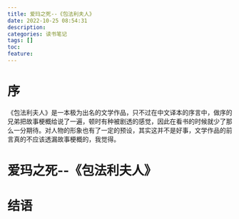 ```yaml
---
title: 爱玛之死--《包法利夫人》
date: 2022-10-25 08:54:31
description: 
categories: 读书笔记
tags: [] 
toc: 
feature: 
---
```


# 序
《包法利夫人》是一本极为出名的文学作品，只不过在中文译本的序言中，做序的兄弟把故事梗概给说了一遍，顿时有种被剧透的感觉，因此在看书的时候就少了那么一分期待。对人物的形象也有了一定的预设，其实这并不是好事，文学作品的前言真的不应该透漏故事梗概的，我觉得。

<!-- more -->

# 爱玛之死--《包法利夫人》

# 结语